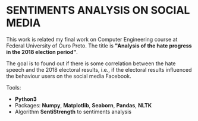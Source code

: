 # SENTIMENTS ANALYSIS ON SOCIAL MEDIA

This work is related my final work on Computer Engineering course at Federal University of Ouro Preto. The title is **"Analysis of the hate progress in the 2018 election period"**.

The goal is to found out if there is some correlation between the hate speech and the 2018 electoral results, i.e., if the electoral results influenced the behaviour users on the social media Facebook.

Tools:

+ **Python3**
+ Packages: **Numpy**, **Matplotlib**, **Seaborn**, **Pandas**, **NLTK**
+ Algorithm **SentiStrength** to sentiments analysis
